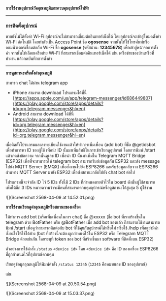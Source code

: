 **การใช้งานอุปกรณ์วัดอุณหภูมิและควบคุมอุปกรณ์ไฟฟ้า**

---

### การติดตั้งอุปกรณ์

หากยังไม่ได้ตั้งค่า Wi-Fi อุปกรณ์จะไม่สามารถเชื่อมต่ออินเทอร์เน็ตได้ โดยอุปกรณ์จะเข้าสู่โหมดตั้งค่า Wi-Fi อัตโนมัติ โดยทำตัวเป็น Access Point ชื่อ **ogosense** จากนั้นให้ใช้โทรศัพท์หรือคอมพิวเตอร์เชื่อมต่อกับ Wi-Fi ชื่อ **ogosense** (รหัสผ่าน: **12345678**) เพื่อเข้าสู่หน้าจอการตั้งค่า จากนั้นให้เลือกเครือข่าย Wi-Fi ที่สามารถเชื่อมต่ออินเทอร์เน็ตได้ เช่น เครือข่ายของบ้านหรือที่ทำงาน แล้วกดบันทึกการตั้งค่า

---

**การดูสถานะหรือตั้งค่าอุณหภูมิ**

สามารถ chat ได้ผ่าน telegram app

* iPhone สามารถ download โปรแกรมได้ที่นี่ [https://apps.apple.com/us/app/telegram-messenger/id686449807](https://play.google.com/store/apps/details?id=org.telegram.messenger&hl=en) 
* Android สามารถ download ได้ที่นี่ [https://play.google.com/store/apps/details?id=org.telegram.messenger&hl=en](https://play.google.com/store/apps/details?id=org.telegram.messenger&hl=en) 

เมื่อติดตั้งโปรแกรมและลงทะเบียนใช้งานแล้วให้ทำการเพิ่มเพื่อน (add bot) ที่ชื่อ @getidsbot เพื่อทำการหา ID ของผู้ใช้ เพื่อนำ ID นั้นมาเพิ่มสิทธิในการเข้าเรียกดูอุปกรณ์ โดยการพิมพ์ /start แล้วกดส่งข้อความ จากนั้นดูเลข ID เพื่อนำ ID นั้นมาเพิ่มใน Telegram MQTT Bridge (ESP32) เพื่อที่จะสามารถให้ telegram bot สามารถรับส่งข้อมูลกับ ESP32 และส่ง message ไปยัง MQTT Server (EMQX) เพื่อสั่งงานไปยัง ESP8266 และรับข้อมูลกลับจาก ESP8266 ผ่านทาง MQTT Server มายัง ESP32 เพื่อส่งสถานะกลับไปยัง chat bot ต่อไป

โปรแกรมนี้จะจำกัด ID ไว้ 5 IDs ทั้งนี้มี 2 IDs ที่กำหนดตายตัวไว้ใน board ดังนั้นผู้ใช้สามารถเพิ่มได้อีก 3 IDs หมายความว่าจะมีคนที่สามารถควบคุมอุปกรณ์หรือดูสถานะได้สูงสุด 5 ผู้ใช้งาน 

![](Screenshot 2568-04-09 at 14.52.01.png)

**การใช้งานเรียกดูค่าอุณหภูมิหรือสถานะของเครื่อง**

ให้ทำการ add bot (หรือเพิ่มเพื่อนในการ chat)  ชื่อ @xxxxx (ชื่อ bot ที่เราสร้างขึ้นใน telegram ด้วย BotFather หรือ @BotFather เมื่อ add bot ของแล้ว ก็สามารถใช้งานสามารถพิมพ์ /start เพื่อดูว่าสามารถติดต่อกับ bot ที่ใช้คุยกับอุปกรณ์ได้หรือไม่ หรือใช้ /help เพื่อดูว่ามีคำสั่งอะไรให้ใช้ได้บ้าง (bot ที่สร้างนี้จะต้องถูกกำหนดไว้ใน ESP32 หรือ Telegram MQTT Bridge ด้วยเช่นกัน โดยระบุที่ token ของ bot ที่สร้างขึ้นมา software ที่ติดตั้งบน ESP32)

ตัวอย่างการใช้คำสั่ง `/status` `<device id>` โดย `<device id>` คือ ID ของเครื่อง ESP8266 ที่ถูกกำหนดไว้ที่อุปกรณ์ควบคุม

เรียกดูข้อมูลอุณหภูมิให้พิมพ์คำสั่ง `/status 12345` (`12345` คือหมายเลข ID ของอุปกรณ์) 

เช่น

![](Screenshot 2568-04-09 at 20.50.54.png)


![](Screenshot 2568-04-09 at 15.03.37.png)





